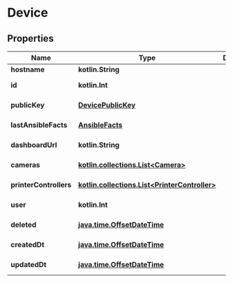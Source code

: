 
# Device

## Properties
Name | Type | Description | Notes
------------ | ------------- | ------------- | -------------
**hostname** | **kotlin.String** |  | 
**id** | **kotlin.Int** |  |  [optional] [readonly]
**publicKey** | [**DevicePublicKey**](DevicePublicKey.md) |  |  [optional] [readonly]
**lastAnsibleFacts** | [**AnsibleFacts**](AnsibleFacts.md) |  |  [optional] [readonly]
**dashboardUrl** | **kotlin.String** |  |  [optional] [readonly]
**cameras** | [**kotlin.collections.List&lt;Camera&gt;**](Camera.md) |  |  [optional] [readonly]
**printerControllers** | [**kotlin.collections.List&lt;PrinterController&gt;**](PrinterController.md) |  |  [optional] [readonly]
**user** | **kotlin.Int** |  |  [optional] [readonly]
**deleted** | [**java.time.OffsetDateTime**](java.time.OffsetDateTime.md) |  |  [optional] [readonly]
**createdDt** | [**java.time.OffsetDateTime**](java.time.OffsetDateTime.md) |  |  [optional] [readonly]
**updatedDt** | [**java.time.OffsetDateTime**](java.time.OffsetDateTime.md) |  |  [optional] [readonly]



